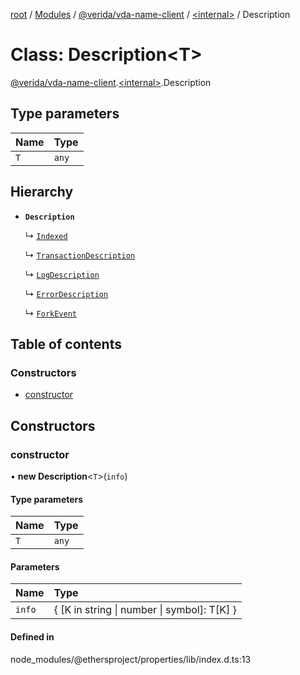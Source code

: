 [root](../README.md) / [Modules](../modules.md) / [@verida/vda-name-client](../modules/verida_vda_name_client.md) / [<internal\>](../modules/verida_vda_name_client._internal_.md) / Description

# Class: Description<T\>

[@verida/vda-name-client](../modules/verida_vda_name_client.md).[<internal\>](../modules/verida_vda_name_client._internal_.md).Description

## Type parameters

| Name | Type |
| :------ | :------ |
| `T` | `any` |

## Hierarchy

- **`Description`**

  ↳ [`Indexed`](verida_vda_name_client._internal_.Indexed.md)

  ↳ [`TransactionDescription`](verida_vda_name_client._internal_.TransactionDescription.md)

  ↳ [`LogDescription`](verida_vda_name_client._internal_.LogDescription.md)

  ↳ [`ErrorDescription`](verida_vda_name_client._internal_.ErrorDescription.md)

  ↳ [`ForkEvent`](verida_vda_name_client._internal_.ForkEvent.md)

## Table of contents

### Constructors

- [constructor](verida_vda_name_client._internal_.Description.md#constructor)

## Constructors

### constructor

• **new Description**<`T`\>(`info`)

#### Type parameters

| Name | Type |
| :------ | :------ |
| `T` | `any` |

#### Parameters

| Name | Type |
| :------ | :------ |
| `info` | { [K in string \| number \| symbol]: T[K] } |

#### Defined in

node_modules/@ethersproject/properties/lib/index.d.ts:13
